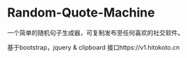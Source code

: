 # Random-Quote-Machine
一个简单的随机句子生成器，可复制发布至任何喜欢的社交软件。

基于bootstrap，jquery & clipboard
接口https://v1.hitokoto.cn
